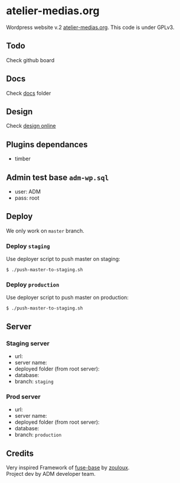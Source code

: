 
# atelier-medias.org

Wordpress website v.2 [atelier-medias.org](http://www.atelier-medias.org/).
This code is under GPLv3.

## Todo

Check github board

## Docs

Check [docs](docs/) folder 

## Design

Check [design online](https://projects.invisionapp.com/share/FMGJ96E57TB#/screens/287421915_Desktop_HD_-_Home)
    
## Plugins dependances 

- timber 

## Admin test base `adm-wp.sql`

- user: ADM
- pass: root

## Deploy 

We only work on `master` branch.

### Deploy `staging`

Use deployer script to push master on staging: 

```shell
$ ./push-master-to-staging.sh
```

### Deploy `production` 

Use deployer script to push master on production: 

```shell
$ ./push-master-to-staging.sh
```
   
## Server

### Staging server

- url: []()
- server name: 
- deployed folder (from root server):
- database: 
- branch: `staging`

### Prod server 

- url: []()
- server name: 
- deployed folder (from root server): 
- database: 
- branch: `production`
                
## Credits

Very inspired Framework of [fuse-base](https://github.com/solid-js/fuse-base) by [zouloux](https://github.com/zouloux).  
Project dev by ADM developer team.
